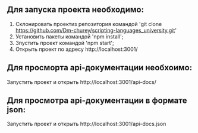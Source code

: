 ## Для запуска проекта необходимо:
 1) Склонировать проектиз репозитория командой 'git clone https://github.com/Dm-churey/scripting-languages_university.git'
 2) Установить пакеты командой 'npm install';
 3) Зпустить проект командой 'npm start';
 4) Открыть проект по адресу http://localhost:3001/

## Для просморта api-документации необхоимо:
 Запустить проект и открыть http://localhost:3001/api-docs/

## Для просмотра api-документации в формате json:
 Запустить проект и открыть http://localhost:3001/api-docs.json
